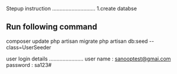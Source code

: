 
Stepup instruction
.............................
1.create databse

Run following command 
-------------------------
composer update
php artisan migrate
php artisan db:seed --class=UserSeeder

user login details
.......................
user name : sanooptest@gmai.com
password  : sa123#

